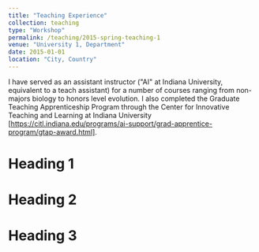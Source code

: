 ```yaml
---
title: "Teaching Experience"
collection: teaching
type: "Workshop"
permalink: /teaching/2015-spring-teaching-1
venue: "University 1, Department"
date: 2015-01-01
location: "City, Country"
---
```


I have served as an assistant instructor ("AI" at Indiana University, equivalent to a teach assistant) for a number of courses ranging from non-majors biology to honors level evolution. I also completed the Graduate Teaching Apprenticeship Program through the Center for Innovative Teaching and Learning at Indiana University [https://citl.indiana.edu/programs/ai-support/grad-apprentice-program/gtap-award.html].  

Heading 1
======

Heading 2
======

Heading 3
======
